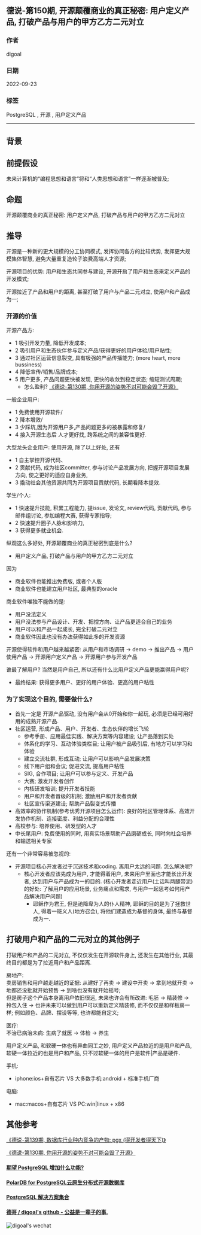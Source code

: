 ## 德说-第150期, 开源颠覆商业的真正秘密: 用户定义产品, 打破产品与用户的甲方乙方二元对立    
            
### 作者            
digoal            
            
### 日期            
2022-09-23           
            
### 标签            
PostgreSQL , 开源 , 用户定义产品     
            
----            
            
## 背景        
  
## 前提假设  
未来计算机的“编程思想和语言”将和“人类思想和语言”一样逐渐被普及;   
  
## 命题  
开源颠覆商业的真正秘密: 用户定义产品, 打破产品与用户的甲方乙方二元对立    
  
## 推导  
开源是一种新的更大规模的分工协同模式, 发挥协同各方的比较优势, 发挥更大规模集体智慧, 避免大量重复造轮子浪费高端人才资源;     
  
开源项目的优势: 用户和生态共同参与建设, 开源开启了用户和生态来定义产品的开发模式;    
  
开源拉近了产品和用户的距离, 甚至打破了用户与产品二元对立, 使用户和产品成为一;     
  
### 开源的价值  
  
开源产品方:    
- 1 吸引开发力量, 降低开发成本;   
- 2 吸引用户和生态伙伴参与定义产品/获得更好的用户体验/用户粘性;   
- 3 通过社区运营信息裂变, 具有极强的产品传播能力; (more heart, more bussiness)  
- 4 降低宣传/销售/品牌成本;   
- 5 用户更多, 产品问题更快被发现, 更快的收敛到稳定状态; 缩短测试周期;   
    - 怎么盈利? [《德说-第130期, 你用开源的姿势不对可能会毁了开源》](../202208/20220825_01.md)    
  
一般企业用户:   
- 1 免费使用开源软件/  
- 2 降本增效/  
- 3 少踩坑,因为开源用户多,产品问题更多的被暴露和修复/  
- 4 接入开源生态后 人才更好找, 跨系统之间的兼容性更好.   
  
大型龙头企业用户: 使用开源, 除了以上好处, 还有   
- 1 自主掌控开源代码、  
- 2 贡献代码, 成为社区committer, 参与讨论产品发展方向, 把握开源项目发展方向, 使之更好的适应自身业务,   
- 3 撬动社会其他资源共同为开源项目贡献代码, 长期看降本提效.   
  
学生/个人:   
- 1 快速提升技能, 积累工程能力, 提issue, 发论文, review代码, 贡献代码, 参与邮件组讨论, 参加编程大赛, 获得专家指导;   
- 2 快速提升圈子人脉和影响力,   
- 3 获得更多就业机会.   
  
  
纵观这么多好处, 开源颠覆商业的真正秘密到底是什么?    
- 用户定义产品, 打破产品与用户的甲方乙方二元对立    
  
因为  
- 商业软件也能推出免费版, 或者个人版  
- 商业软件也能建立用户社区, 最典型的oracle  
  
商业软件唯独不能做的是:   
- 用户没法定义   
- 用户没法参与产品设计、开发、把控方向、让产品更适合自己的业务   
- 用户可以和产品一起成长, 完全打破二元对立   
- 商业软件因此也没有办法获得如此多的开发资源    
  
开源使得软件和用户越来越紧密: 从用户和市场调研 -> demo -> 推出产品 -> 用户使用产品 -> 开源用户定义产品 -> 开源用户参与开发产品    
  
谁最了解用户? 当然是用户自己, 所以还有什么比用户定义产品更能赢得用户呢?     
- 最终结果: 获得更多用户、更好的用户体验、更高的用户粘性
  
### 为了实现这个目的, 需要做什么?    
- 首先一定是 开源产品驱动, 没有用户会从0开始和你一起玩, 必须是已经可用好用的成熟开源产品. 
- 社区运营, 形成产品、用户、开发者、生态伙伴的增长飞轮
    - 参考手册、应用最佳实践、解决方案等内容建设; 让产品落到实处
    - 体系化的学习、互动体验类栏目; 让用户被产品吸引后, 有地方可以学习和体验
    - 建立交流社群, 形成互动; 让用户可以影响产品发展决策
    - 线下用户组和会议; 促进交流, 提高用户粘性 
    - SIG, 合作项目; 让用户可以参与定义、开发产品
    - 大赛; 激发开发者创作
    - 内核研发培训; 提升开发者技能
    - 用户和开发者晋级的机制; 激励用户和开发者贡献
    - 社区宣传渠道建设; 帮助产品裂变式传播 
- 高效率的协作机制(参考优秀开源项目怎么运作): 良好的社区管理体系、高效开发协作机制、连接密度、利益分配的合理性
- 高校参与: 培养使用、研发型的人才
- 中长尾用户: 免费使用的同时, 用真实场景帮助产品磨砺成长, 同时向社会培养和输送相关专家
  
还有一个非常容易被忽视的:  
- 开源项目核心开发者过于沉迷技术和coding. 离用户太远的问题. 怎么解决呢?  
    - 核心开发者应该先成为用户, 才能得着用户, 未来用户里面也才能长出开发者, 达到用户与产品成为一的目的. (核心开发者走近用户(土话叫两腿带泥)的好处: 了解用户的应用场景, 业务痛点和需求, 与用户一起思考如何用产品解决用户问题)
        - 耶稣作为君王, 但是祂降卑为人的仆人精神, 耶稣的目的是为了拯救世人, 得着一班义人(地方召会), 将他们建造成为基督的身体, 最终与基督成为一.   
  
## 打破用户和产品的二元对立的其他例子   
打破用户和产品的二元对立, 不仅仅发生在开源软件身上, 还发生在其他行业, 其最终目的都是为了拉近用户和产品距离.     
  
房地产:   
卖房销售和用户越走越近的证据: 从建好了再卖 -> 建设中开卖 -> 拿到地就开卖 -> 地都还没批就开始预售 -> 到啥也没有就开始摇号;    
但是房子这个产品本身离用户依旧很远, 未来也许会有所改进: 毛胚 -> 精装修 -> 拎包入住 -> 也许未来可以做到用户可以重新定义精装修, 而不仅仅是和样板房一样; 例如颜色、品牌、摆设等等, 也许都能自定义;   
  
医疗:   
不治已病治未病: 生病了就医 -> 体检 -> 养生    
  
用户定义产品, 和软硬一体也有异曲同工之妙, 用户定义产品拉近的是用户和产品, 软硬一体拉近的也是用户和产品, 只不过软硬一体的用户是软件|产品是硬件.   
  
手机:   
- iphone:ios+自有芯片 VS 大多数手机:android + 标准手机厂商    
  
电脑:   
- mac:macos+自有芯片 VS PC:win|linux + x86    
  
## 其他参考  
[《德说-第139期, 数据库行业种内竞争的产物: pgx (得开发者得天下)》](../202209/20220913_01.md)    
  
[《德说-第130期, 你用开源的姿势不对可能会毁了开源》](../202208/20220825_01.md)    
  
  
#### [期望 PostgreSQL 增加什么功能?](https://github.com/digoal/blog/issues/76 "269ac3d1c492e938c0191101c7238216")
  
  
#### [PolarDB for PostgreSQL云原生分布式开源数据库](https://github.com/ApsaraDB/PolarDB-for-PostgreSQL "57258f76c37864c6e6d23383d05714ea")
  
  
#### [PostgreSQL 解决方案集合](https://yq.aliyun.com/topic/118 "40cff096e9ed7122c512b35d8561d9c8")
  
  
#### [德哥 / digoal's github - 公益是一辈子的事.](https://github.com/digoal/blog/blob/master/README.md "22709685feb7cab07d30f30387f0a9ae")
  
  
![digoal's wechat](../pic/digoal_weixin.jpg "f7ad92eeba24523fd47a6e1a0e691b59")
  
